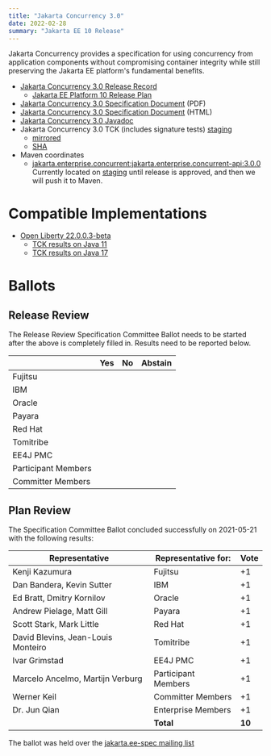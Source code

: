 ```yaml
---
title: "Jakarta Concurrency 3.0"
date: 2022-02-28
summary: "Jakarta EE 10 Release"
---
```

Jakarta Concurrency provides a specification for using concurrency from application components without compromising container integrity while still preserving the Jakarta EE platform's fundamental benefits.

* [Jakarta Concurrency 3.0 Release Record](https://projects.eclipse.org/projects/ee4j.cu/releases/3.0.0)
  * [Jakarta EE Platform 10 Release Plan](https://eclipse-ee4j.github.io/jakartaee-platform/jakartaee10/JakartaEE10ReleasePlan)
* [Jakarta Concurrency 3.0 Specification Document](./jakarta-concurrency-spec-3.0.pdf) (PDF)
* [Jakarta Concurrency 3.0 Specification Document](./jakarta-concurrency-spec-3.0.html) (HTML)
* [Jakarta Concurrency 3.0 Javadoc](./apidocs)
* Jakarta Concurrency 3.0 TCK (includes signature tests) [staging](https://jakarta.oss.sonatype.org/content/groups/staging/jakarta/enterprise/concurrent/jakarta.enterprise.concurrent-tck/3.0.0/)
  * [mirrored](https://public.dhe.ibm.com/ibmdl/export/pub/software/olrepo/io/openliberty/jakarta/enterprise/concurrent/jakarta.enterprise.concurrent-tck/3.0.0.20220126/jakarta.enterprise.concurrent-tck-3.0.0.20220126.jar)
  * [SHA](https://jakarta.oss.sonatype.org/content/groups/staging/jakarta/enterprise/concurrent/jakarta.enterprise.concurrent-tck/3.0.0/jakarta.enterprise.concurrent-tck-3.0.0.pom.sha1)
* Maven coordinates
  * [jakarta.enterprise.concurrent:jakarta.enterprise.concurrent-api:3.0.0](https://search.maven.org/artifact/jakarta.enterprise.concurrent/jakarta.enterprise.concurrent-api/3.0.0/jar) Currently located on [staging](https://jakarta.oss.sonatype.org/content/groups/staging/jakarta/enterprise/concurrent/jakarta.enterprise.concurrent-api/3.0.0/) until release is approved, and then we will push it to Maven.


# Compatible Implementations

* [Open Liberty 22.0.0.3-beta](https://public.dhe.ibm.com/ibmdl/export/pub/software/openliberty/runtime/beta/2022-02-01_1901/openliberty-22.0.0.3-beta.zip)
  * [TCK results on Java 11](https://openliberty.io/certifications/jakartaee/10/concurrency/22.0.0.3-beta-Java11-TCKResults.html)
  * [TCK results on Java 17](https://openliberty.io/certifications/jakartaee/10/concurrency/22.0.0.3-beta-Java17-TCKResults.html)

# Ballots

## Release Review

The Release Review Specification Committee Ballot needs to be started after the above is completely filled in. Results need to be reported below.

|                       |  Yes    | No      | Abstain  |
|-----------------------|---------|---------|----------|
|Fujitsu                |         |         |          |
|IBM                    |         |         |          |
|Oracle                 |         |         |          |
|Payara                 |         |         |          |
|Red Hat                |         |         |          |
|Tomitribe              |         |         |          |
|EE4J PMC               |         |         |          |
|Participant Members    |         |         |          |
|Committer Members      |         |         |          |

## Plan Review

The Specification Committee Ballot concluded successfully on 2021-05-21 with the following results:

| Representative                                 | Representative for: | Vote |
|------------------------------------------------|---------------------|------|
| Kenji Kazumura                                 | Fujitsu             |  +1  |
| Dan Bandera, Kevin Sutter                      | IBM                 |  +1  |
| Ed Bratt, Dmitry Kornilov                      | Oracle              |  +1  |
| Andrew Pielage, Matt Gill                      | Payara              |  +1  |
| Scott Stark, Mark Little                       | Red Hat             |  +1  |
| David Blevins, Jean-Louis Monteiro             | Tomitribe           |  +1  |
| Ivar Grimstad                                  | EE4J PMC            |  +1  |
| Marcelo Ancelmo, Martijn Verburg               | Participant Members |  +1  |
| Werner Keil                                    | Committer Members   |  +1  |
| Dr. Jun Qian                                   | Enterprise Members  |  +1  |
|                                                | **Total**           |**10**|

The ballot was held over the [jakarta.ee-spec mailing list](https://www.eclipse.org/lists/jakarta.ee-spec/msg01701.html)
